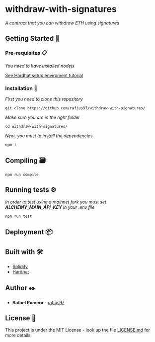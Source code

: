# withdraw-with-signatures

_A contract that you can withdraw ETH using signatures_

## Getting Started 🚀

### Pre-requisites 📋

_You need to have installed nodejs_

[See Hardhat setup enviroment tutorial](https://hardhat.org/tutorial/setting-up-the-environment.html)

### Installation 🔧

_First you need to clone this repository_

```
git clone https://github.com/rafius97/withdraw-with-signatures/
```

_Make sure you are in the right folder_

```
cd withdraw-with-signatures/
```

_Next, you must to install the dependencies_

```
npm i
```

## Compiling 🗃️

```
npm run compile
```

## Running tests ⚙️

_In order to test using a mainnet fork you must set **ALCHEMY_MAIN_API_KEY**_
_in your .env file_

```
npm run test
```

## Deployment 📦

## Built with 🛠️

- [Solidity](https://docs.soliditylang.org/en/v0.7.6/)
- [Hardhat](https://hardhat.org/)

## Author ✒️

- **Rafael Romero** - [rafius97](https://github.com/rafius97)

## License 📄

This project is under the MIT License - look up the file [LICENSE.md](LICENSE.md) for more details.